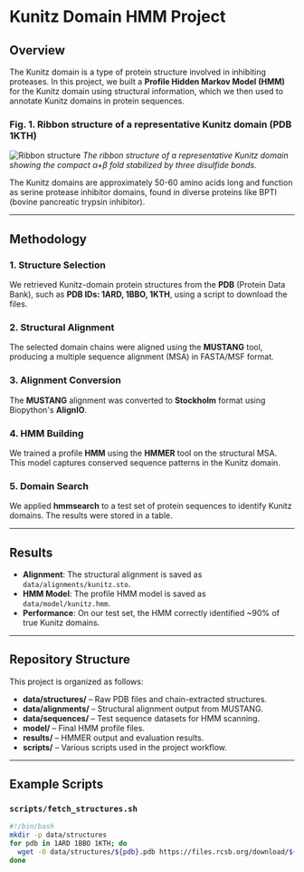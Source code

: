 # Kunitz Domain HMM Project

## Overview

The Kunitz domain is a type of protein structure involved in inhibiting proteases. In this project, we built a **Profile Hidden Markov Model (HMM)** for the Kunitz domain using structural information, which we then used to annotate Kunitz domains in protein sequences.

### Fig. 1. Ribbon structure of a representative Kunitz domain (PDB 1KTH)
![Ribbon structure]([https://en.m.wikipedia.org/wiki/File:PDB_1kth_EBI.jpg])
*The ribbon structure of a representative Kunitz domain showing the compact α+β fold stabilized by three disulfide bonds.*

The Kunitz domains are approximately 50-60 amino acids long and function as serine protease inhibitor domains, found in diverse proteins like BPTI (bovine pancreatic trypsin inhibitor).

---

## Methodology

### 1. Structure Selection
We retrieved Kunitz-domain protein structures from the **PDB** (Protein Data Bank), such as **PDB IDs: 1ARD, 1BBO, 1KTH**, using a script to download the files.

### 2. Structural Alignment
The selected domain chains were aligned using the **MUSTANG** tool, producing a multiple sequence alignment (MSA) in FASTA/MSF format.

### 3. Alignment Conversion
The **MUSTANG** alignment was converted to **Stockholm** format using Biopython's **AlignIO**.

### 4. HMM Building
We trained a profile **HMM** using the **HMMER** tool on the structural MSA. This model captures conserved sequence patterns in the Kunitz domain.

### 5. Domain Search
We applied **hmmsearch** to a test set of protein sequences to identify Kunitz domains. The results were stored in a table.

---

## Results

- **Alignment**: The structural alignment is saved as `data/alignments/kunitz.sto`.
- **HMM Model**: The profile HMM model is saved as `data/model/kunitz.hmm`.
- **Performance**: On our test set, the HMM correctly identified ~90% of true Kunitz domains.

---

## Repository Structure

This project is organized as follows:

- **data/structures/** – Raw PDB files and chain-extracted structures.
- **data/alignments/** – Structural alignment output from MUSTANG.
- **data/sequences/** – Test sequence datasets for HMM scanning.
- **model/** – Final HMM profile files.
- **results/** – HMMER output and evaluation results.
- **scripts/** – Various scripts used in the project workflow.

---

## Example Scripts

### `scripts/fetch_structures.sh`
```bash
#!/bin/bash
mkdir -p data/structures
for pdb in 1ARD 1BBO 1KTH; do
  wget -O data/structures/${pdb}.pdb https://files.rcsb.org/download/${pdb}.pdb
done
